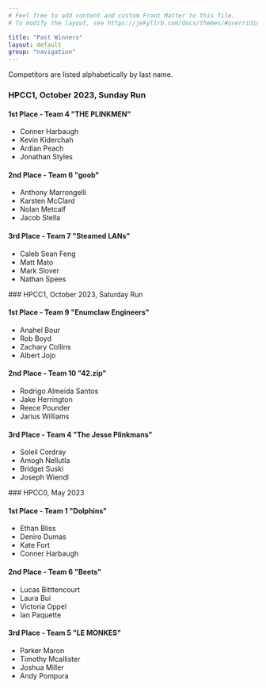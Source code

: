 ```yaml
---
# Feel free to add content and custom Front Matter to this file.
# To modify the layout, see https://jekyllrb.com/docs/themes/#overriding-theme-defaults

title: "Past Winners"
layout: default
group: "navigation"
---
```

Competitors are listed alphabetically by last name.
### HPCC1, October 2023, Sunday Run


<div class="list-container">
<h4>1st Place - Team 4 "THE PLINKMEN"</h4>
<ul>
<li>Conner Harbaugh</li>
<li>Kevin Kiderchah</li>
<li>Ardian Peach</li>
<li>Jonathan Styles</li>
</ul>
</div>

<div class="list-container">
<h4>2nd Place - Team 6 "goob"</h4>
<ul>
<li>Anthony Marrongelli</li>
<li>Karsten McClard</li>
<li>Nolan Metcalf	</li>
<li>Jacob Stella	</li>
</ul>
</div>

<div class="list-container">
<h4>3rd Place - Team 7 "Steamed LANs"</h4>
<ul>
<li>Caleb Sean Feng	</li>
<li>Matt Mato	</li>
<li>Mark Slover	</li>
<li>Nathan Spees	</li>
</ul>
</div>

<p> </p>
### HPCC1, October 2023, Saturday Run


<div class="list-container">
<h4>1st Place - Team 9 "Enumclaw Engineers"</h4>
<ul>
<li>Anahel Bour	</li>
<li>Rob Boyd	</li>
<li>Zachary Collins	</li>
<li>Albert Jojo	</li>
</ul>
</div>

<div class="list-container">
<h4>2nd Place - Team 10 "42.zip"</h4>
<ul>
<li>Rodrigo Almeida Santos	</li>
<li>Jake Herrington	</li>
<li>Reece Pounder	</li>
<li>Jarius Williams	</li>
</ul>
</div>

<div class="list-container">
<h4>3rd Place - Team 4 "The Jesse Plinkmans"</h4>
<ul>
<li>Soleil Cordray	</li>
<li>Amogh Nellutla	</li>
<li>Bridget Suski	</li>
<li>Joseph Wiendl</li>
</ul>
</div>

<p> </p>
### HPCC0, May 2023


<div class="list-container">
<h4>1st Place - Team 1 "Dolphins"</h4>
<ul>
<li>Ethan Bliss</li>
<li>Deniro Dumas</li>
<li>Kate Fort</li>
<li>Conner Harbaugh</li>
</ul>
</div>

<div class="list-container">
<h4>2nd Place - Team 6 "Beets"</h4>
<ul>
<li>Lucas Bitttencourt</li>
<li>Laura Bui</li>
<li>Victoria Oppel</li>
<li>Ian Paquette</li>
</ul>
</div>

<div class="list-container">
<h4>3rd Place - Team 5 "LE MONKES"</h4>
<ul>
<li>Parker Maron</li>
<li>Timothy Mcallister</li>
<li>Joshua Miller</li>
<li>Andy Pompura</li>
</ul>
</div>

